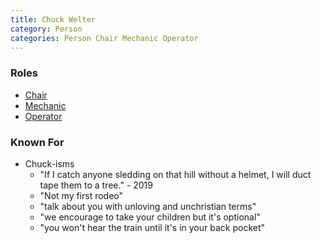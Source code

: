 ```yaml
---
title: Chuck Welter
category: Person
categories: Person Chair Mechanic Operator
---
```


### Roles

* [Chair](Chair)
* [Mechanic](Mechanic)
* [Operator](Operator)

### Known For

* Chuck-isms
    * "If I catch anyone sledding on that hill without a helmet, I will duct tape them to a tree." - 2019
    * "Not my first rodeo"
    * "talk about you with unloving and unchristian terms"
    * "we encourage to take your children but it's optional"
    * "you won't hear the train until it's in your back pocket"